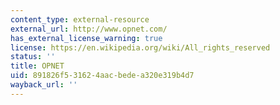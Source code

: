 ```yaml
---
content_type: external-resource
external_url: http://www.opnet.com/
has_external_license_warning: true
license: https://en.wikipedia.org/wiki/All_rights_reserved
status: ''
title: OPNET
uid: 891826f5-3162-4aac-bede-a320e319b4d7
wayback_url: ''
---
```

